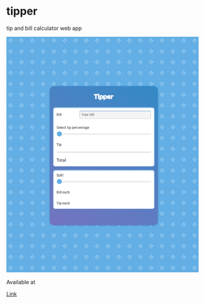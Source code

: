 # tipper 

tip and bill calculator web app 

![Image](img/banner.png) 

Available at 

[Link](https://neiloysdir.github.io/tipper/) 

